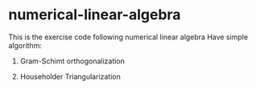 # numerical-linear-algebra
This is the exercise code following numerical linear algebra
Have simple algorithm: 

1. Gram-Schimt orthogonalization 

2. Householder Triangularization

